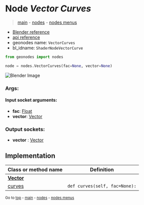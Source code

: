 # Node *Vector Curves*

> [main](../index.md) - [nodes](nodes.md) - [nodes menus](nodes_menus.md)

- [Blender reference](https://docs.blender.org/manual/en/latest/modeling/geometry_nodes/vector/vector_curves.html)
- [api reference](https://docs.blender.org/api/current/bpy.types.ShaderNodeVectorCurve.html)
- geonodes name: `VectorCurves`
- bl_idname: `ShaderNodeVectorCurve`

```python
from geonodes import nodes

node = nodes.VectorCurves(fac=None, vector=None)
```

![Blender Image](https://docs.blender.org/manual/en/latest/_images/node-types_ShaderNodeVectorCurve.webp)

### Args:

#### Input socket arguments:

- **fac**: [Float](Float.md)
- **vector**: [Vector](Vector.md)

### Output sockets:

- **vector** : [Vector](Vector.md)

## Implementation

| Class or method name | Definition |
|----------------------|------------|
| **[Vector](Vector.md)** |
| [curves](Vector.md#curves) | `def curves(self, fac=None):` |

<sub>Go to [top](#node-Vector-Curves) - [main](../index.md) - [nodes](nodes.md) - [nodes menus](nodes_menus.md)</sub>

